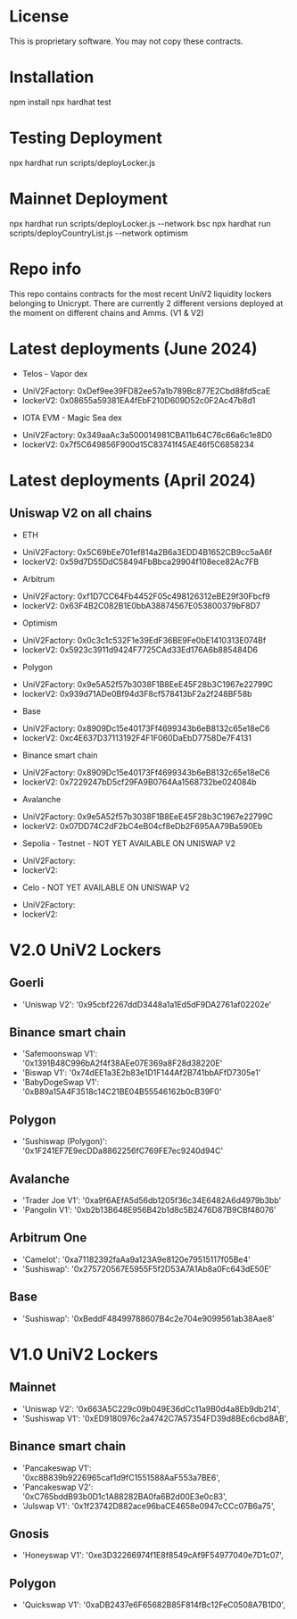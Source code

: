 # License
This is proprietary software. You may not copy these contracts.

# Installation
npm install
npx hardhat test

# Testing Deployment
npx hardhat run scripts/deployLocker.js

# Mainnet Deployment
npx hardhat run scripts/deployLocker.js --network bsc
npx hardhat run scripts/deployCountryList.js --network optimism

# Repo info
This repo contains contracts for the most recent UniV2 liquidity lockers belonging to Unicrypt. There are currently 2 different versions deployed at the moment on different chains and Amms. (V1 & V2)

# Latest deployments (June 2024)

* Telos - Vapor dex
- UniV2Factory: 0xDef9ee39FD82ee57a1b789Bc877E2Cbd88fd5caE
- lockerV2: 0x08655a59381EA4fEbF210D609D52c0F2Ac47b8d1

* IOTA EVM - Magic Sea dex
- UniV2Factory: 0x349aaAc3a500014981CBA11b64C76c66a6c1e8D0
- lockerV2: 0x7f5C649856F900d15C83741f45AE46f5C6858234


# Latest deployments (April 2024)
## Uniswap V2 on all chains
* ETH
- UniV2Factory: 0x5C69bEe701ef814a2B6a3EDD4B1652CB9cc5aA6f
- lockerV2: 0x59d7D55DdC58494FbBbca29904f108ece82Ac7FB

* Arbitrum
- UniV2Factory: 0xf1D7CC64Fb4452F05c498126312eBE29f30Fbcf9
- lockerV2: 0x63F4B2C082B1E0bbA38874567E053800379bF8D7

* Optimism
- UniV2Factory: 0x0c3c1c532F1e39EdF36BE9Fe0bE1410313E074Bf
- lockerV2: 0x5923c3911d9424F7725CAd33Ed176A6b885484D6

* Polygon
- UniV2Factory: 0x9e5A52f57b3038F1B8EeE45F28b3C1967e22799C
- lockerV2: 0x939d71ADe0Bf94d3F8cf578413bF2a2f248BF58b

* Base
- UniV2Factory: 0x8909Dc15e40173Ff4699343b6eB8132c65e18eC6
- lockerV2: 0xc4E637D37113192F4F1F060DaEbD7758De7F4131

* Binance smart chain
- UniV2Factory: 0x8909Dc15e40173Ff4699343b6eB8132c65e18eC6
- lockerV2: 0x7229247bD5cf29FA9B0764Aa1568732be024084b

* Avalanche
- UniV2Factory: 0x9e5A52f57b3038F1B8EeE45F28b3C1967e22799C
- lockerV2: 0x07DD74C2dF2bC4eB04cf8eDb2F695AA79Ba590Eb

* Sepolia - Testnet - NOT YET AVAILABLE ON UNISWAP V2
- UniV2Factory: 
- lockerV2: 

* Celo - NOT YET AVAILABLE ON UNISWAP V2
- UniV2Factory: 
- lockerV2: 


# V2.0 UniV2 Lockers
## Goerli
- 'Uniswap V2': '0x95cbf2267ddD3448a1a1Ed5dF9DA2761af02202e'
## Binance smart chain
- 'Safemoonswap V1': '0x1391B48C996bA2f4f38AEe07E369a8F28d38220E'
- 'Biswap V1': '0x74dEE1a3E2b83e1D1F144Af2B741bbAFfD7305e1'
- 'BabyDogeSwap V1': '0xB89a15A4F3518c14C21BE04B55546162b0cB39F0'
## Polygon
- 'Sushiswap (Polygon)': '0x1F241EF7E9ecDDa8862256fC769FE7ec9240d94C'
## Avalanche
- 'Trader Joe V1': '0xa9f6AEfA5d56db1205f36c34E6482A6d4979b3bb'
- 'Pangolin V1': '0xb2b13B648E956B42b1d8c5B2476D87B9CBf48076'
## Arbitrum One
- 'Camelot': '0xa71182392faAa9a123A9e8120e79515117f05Be4'
- 'Sushiswap': '0x275720567E5955F5f2D53A7A1Ab8a0Fc643dE50E'
## Base
- 'Sushiswap': '0xBeddF48499788607B4c2e704e9099561ab38Aae8'

# V1.0 UniV2 Lockers

## Mainnet
- 'Uniswap V2': '0x663A5C229c09b049E36dCc11a9B0d4a8Eb9db214',
- 'Sushiswap V1': '0xED9180976c2a4742C7A57354FD39d8BEc6cbd8AB',
## Binance smart chain
- 'Pancakeswap V1': '0xc8B839b9226965caf1d9fC1551588AaF553a7BE6',
- 'Pancakeswap V2': '0xC765bddB93b0D1c1A88282BA0fa6B2d00E3e0c83',
- 'Julswap V1': '0x1f23742D882ace96baCE4658e0947cCCc07B6a75',
## Gnosis
- 'Honeyswap V1': '0xe3D32266974f1E8f8549cAf9F54977040e7D1c07',
## Polygon
- 'Quickswap V1': '0xaDB2437e6F65682B85F814fBc12FeC0508A7B1D0',